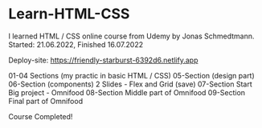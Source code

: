 # Learn-HTML-CSS
I learned HTML / CSS online course from Udemy by Jonas Schmedtmann.  
Started: 21.06.2022, Finished 16.07.2022  

 Deploy-site:
 https://friendly-starburst-6392d6.netlify.app
 
 
 01-04 Sections (my practic in basic HTML / CSS)
 05-Section (design part)
 06-Section (components)
 2 Slides - Flex and Grid (save)
 07-Section Start Big project - Omnifood
 08-Section Middle part of Omnifood
 09-Section Final part of Omnifood 
 
 Course Completed!
